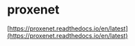 # proxenet

[https://proxenet.readthedocs.io/en/latest](https://proxenet.readthedocs.io/en/latest)

